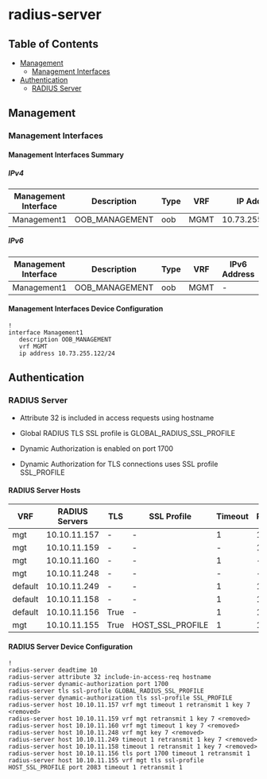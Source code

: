 # radius-server

## Table of Contents

- [Management](#management)
  - [Management Interfaces](#management-interfaces)
- [Authentication](#authentication)
  - [RADIUS Server](#radius-server-1)

## Management

### Management Interfaces

#### Management Interfaces Summary

##### IPv4

| Management Interface | Description | Type | VRF | IP Address | Gateway |
| -------------------- | ----------- | ---- | --- | ---------- | ------- |
| Management1 | OOB_MANAGEMENT | oob | MGMT | 10.73.255.122/24 | 10.73.255.2 |

##### IPv6

| Management Interface | Description | Type | VRF | IPv6 Address | IPv6 Gateway |
| -------------------- | ----------- | ---- | --- | ------------ | ------------ |
| Management1 | OOB_MANAGEMENT | oob | MGMT | - | - |

#### Management Interfaces Device Configuration

```eos
!
interface Management1
   description OOB_MANAGEMENT
   vrf MGMT
   ip address 10.73.255.122/24
```

## Authentication

### RADIUS Server

- Attribute 32 is included in access requests using hostname

- Global RADIUS TLS SSL profile is GLOBAL_RADIUS_SSL_PROFILE

- Dynamic Authorization is enabled on port 1700

- Dynamic Authorization for TLS connections uses SSL profile SSL_PROFILE

#### RADIUS Server Hosts

| VRF | RADIUS Servers | TLS | SSL Profile | Timeout | Retransmit |
| --- | -------------- | --- | ----------- | ------- | ---------- |
| mgt | 10.10.11.157 | - | - | 1 | 1 |
| mgt | 10.10.11.159 | - | - | - | 1 |
| mgt | 10.10.11.160 | - | - | 1 | - |
| mgt | 10.10.11.248 | - | - | - | - |
| default | 10.10.11.249 | - | - | 1 | 1 |
| default | 10.10.11.158 | - | - | 1 | 1 |
| default | 10.10.11.156 | True | - | 1 | 1 |
| mgt | 10.10.11.155 | True | HOST_SSL_PROFILE | 1 | 1 |

#### RADIUS Server Device Configuration

```eos
!
radius-server deadtime 10
radius-server attribute 32 include-in-access-req hostname
radius-server dynamic-authorization port 1700
radius-server tls ssl-profile GLOBAL_RADIUS_SSL_PROFILE
radius-server dynamic-authorization tls ssl-profile SSL_PROFILE
radius-server host 10.10.11.157 vrf mgt timeout 1 retransmit 1 key 7 <removed>
radius-server host 10.10.11.159 vrf mgt retransmit 1 key 7 <removed>
radius-server host 10.10.11.160 vrf mgt timeout 1 key 7 <removed>
radius-server host 10.10.11.248 vrf mgt key 7 <removed>
radius-server host 10.10.11.249 timeout 1 retransmit 1 key 7 <removed>
radius-server host 10.10.11.158 timeout 1 retransmit 1 key 7 <removed>
radius-server host 10.10.11.156 tls port 1700 timeout 1 retransmit 1
radius-server host 10.10.11.155 vrf mgt tls ssl-profile HOST_SSL_PROFILE port 2083 timeout 1 retransmit 1
```
